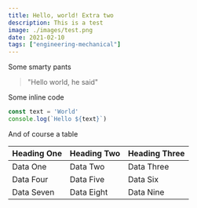 ```yaml
---
title: Hello, world! Extra two
description: This is a test
image: ./images/test.png
date: 2021-02-10
tags: ["engineering-mechanical"]
---
```


Some smarty pants

> "Hello world, he said"

Some inline code

```javascript
const text = 'World'
console.log(`Hello ${text}`)
```

And of course a table

|Heading One|Heading Two|Heading Three|
|-|-|-|
|Data One|Data Two|Data Three|
|Data Four|Data Five|Data Six|
|Data Seven|Data Eight|Data Nine|